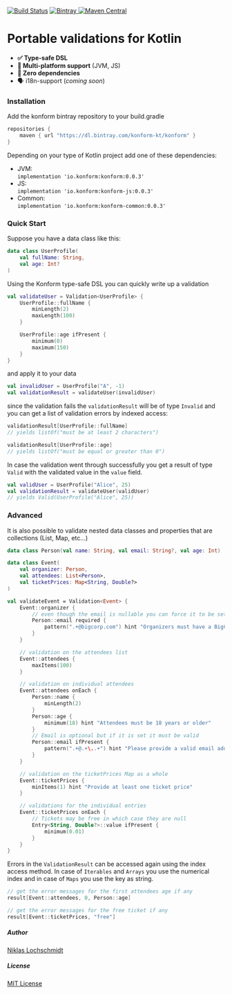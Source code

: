 [![Build Status](https://travis-ci.org/konform-kt/konform.svg?branch=master)](https://travis-ci.org/konform-kt/konform)
[![Bintray](https://api.bintray.com/packages/konform-kt/konform/konform/images/download.svg) ](https://bintray.com/konform-kt/konform/konform/_latestVersion)
[![Maven Central](https://maven-badges.herokuapp.com/maven-central/io.konform/konform/badge.svg)](https://maven-badges.herokuapp.com/maven-central/io.konform/konform)

# Portable validations for Kotlin

  - **✅ Type-safe DSL**
  - **🔗 Multi-platform support** (JVM, JS)
  - **🐥 Zero dependencies**
  - 🗣 i18n-support (*coming soon*)

### Installation

Add the konform bintray repository to your build.gradle

```groovy
repositories {
    maven { url "https://dl.bintray.com/konform-kt/konform" }
}
```

Depending on your type of Kotlin project add one of these dependencies:

- JVM:   
`implementation 'io.konform:konform:0.0.3'`
- JS:  
`implementation 'io.konform:konform-js:0.0.3'`
- Common:  
`implementation 'io.konform:konform-common:0.0.3'`

### Quick Start

Suppose you have a data class like this:

```Kotlin
data class UserProfile(
    val fullName: String,
    val age: Int?
)
```

Using the Konform type-safe DSL you can quickly write up a validation

```Kotlin
val validateUser = Validation<UserProfile> {
    UserProfile::fullName {
        minLength(2)
        maxLength(100)
    }

    UserProfile::age ifPresent {
        minimum(0)
        maximum(150)
    }
}
```

and apply it to your data

```Kotlin
val invalidUser = UserProfile("A", -1)
val validationResult = validateUser(invalidUser)
```

since the validation fails the `validationResult` will be of type `Invalid` and you can get a list of validation errors by indexed access:

```Kotlin
validationResult[UserProfile::fullName]
// yields listOf("must be at least 2 characters")

validationResult[UserProfile::age]
// yields listOf("must be equal or greater than 0")
```

In case the validation went through successfully you get a result of type `Valid` with the validated value in the `value` field.

```Kotlin
val validUser = UserProfile("Alice", 25)
val validationResult = validateUser(validUser)
// yields Valid(UserProfile("Alice", 25))
```

### Advanced

It is also possible to validate nested data classes and properties that are collections (List, Map, etc...)

```Kotlin
data class Person(val name: String, val email: String?, val age: Int)

data class Event(
    val organizer: Person,
    val attendees: List<Person>,
    val ticketPrices: Map<String, Double?>
)

val validateEvent = Validation<Event> {
    Event::organizer {
        // even though the email is nullable you can force it to be set in the validation
        Person::email required {
            pattern(".+@bigcorp.com") hint "Organizers must have a BigCorp email address"
        }
    }

    // validation on the attendees list
    Event::attendees {
        maxItems(100)
    }

    // validation on individual attendees
    Event::attendees onEach {
        Person::name {
            minLength(2)
        }
        Person::age {
            minimum(18) hint "Attendees must be 18 years or older"
        }
        // Email is optional but if it is set it must be valid
        Person::email ifPresent {
            pattern(".+@.+\..+") hint "Please provide a valid email address (optional)"
        }
    }

    // validation on the ticketPrices Map as a whole
    Event::ticketPrices {
        minItems(1) hint "Provide at least one ticket price"
    }

    // validations for the individual entries
    Event::ticketPrices onEach {
        // Tickets may be free in which case they are null
        Entry<String, Double?>::value ifPresent {
            minimum(0.01)
        }
    }
}
```

Errors in the `ValidationResult` can be accessed again using the index access method. In case of `Iterables` and `Arrays` you use the numerical index and in case of `Maps` you use the key as string.

```Kotlin
// get the error messages for the first attendees age if any
result[Event::attendees, 0, Person::age]

// get the error messages for the free ticket if any
result[Event::ticketPrices, "free"]
```

##### Author

[Niklas Lochschmidt](https://twitter.com/niklas_l)

##### License

[MIT License](https://github.com/konform-kt/konform/blob/master/LICENSE)
